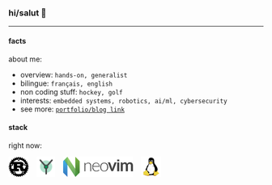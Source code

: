 ### **hi/salut 👋**
___

#### **facts**

about me:

* overview: `hands-on, generalist`
* bilingue: `français, english`
* non coding stuff: `hockey, golf`
* interests: `embedded systems, robotics, ai/ml, cybersecurity`
* see more: [`portfolio/blog link`](https://sebblanchet.com)

#### **stack**

right now:

<p align="left">
    <img title="rust" src="img/rust.jpg" height="40" />
    &nbsp;&nbsp;
    <img title="yew" src="img/yew.svg" height="40" />
    &nbsp;&nbsp;
    <img title="neovim" src="img/neovim.svg" height="40" />
    &nbsp;&nbsp;
    <img title="linux" src="img/linux.svg" height="40"/>
</p>

